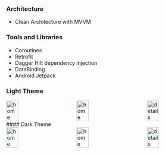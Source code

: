 

### Architecture

- Clean Architecture with MVVM

### Tools and Libraries

- Coroutines
- Retrofit
- Dagger Hilt dependency injection
- DataBinding
- Android Jetpack
  

### Light Theme

<div style="display: flex; justify-content: space-between;">
  <img src="https://github.com/SaraSallah/Posts-Task/assets/93276124/305c5f77-3409-472c-8923-8b275786a554" alt="home" width="25%">
  <img src="https://github.com/SaraSallah/Posts-Task/assets/93276124/91f6d2ad-dc04-4721-a6c7-ad99696a861b" alt="home" width="25%">

  <img src="https://github.com/SaraSallah/Posts-Task/assets/93276124/77397de3-e8fa-41b9-9537-4f1974dc0e01" alt="details" width="25%">
 
</div>
#### Dark Theme

<div style="display: flex; justify-content: space-between;">
  <img src="https://github.com/SaraSallah/Posts-Task/assets/93276124/db320caf-3fb6-4e83-ae46-b70e27a82d56" alt="home" width="25%">
  <img src="https://github.com/SaraSallah/Posts-Task/assets/93276124/a37cf37e-2207-408b-b984-77a25abca326" alt="home" width="25%">

  <img src="https://github.com/SaraSallah/Posts-Task/assets/93276124/0526cd6b-ffcf-493a-87e8-9d94802a735c" alt="details" width="25%">
 
</div>
